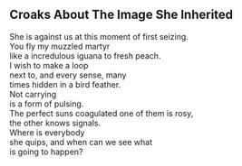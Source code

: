 Croaks About The Image She Inherited
------------------------------------
She is against us at this moment of first seizing.  
You fly my muzzled martyr  
like a incredulous iguana to fresh peach.  
I wish to make a loop  
next to, and every sense, many  
times hidden in a bird feather.  
Not carrying  
is a form of pulsing.  
The perfect suns coagulated one of them is rosy,  
the other knows signals.  
Where is everybody  
she quips, and when can we see what  
is going to happen?  
